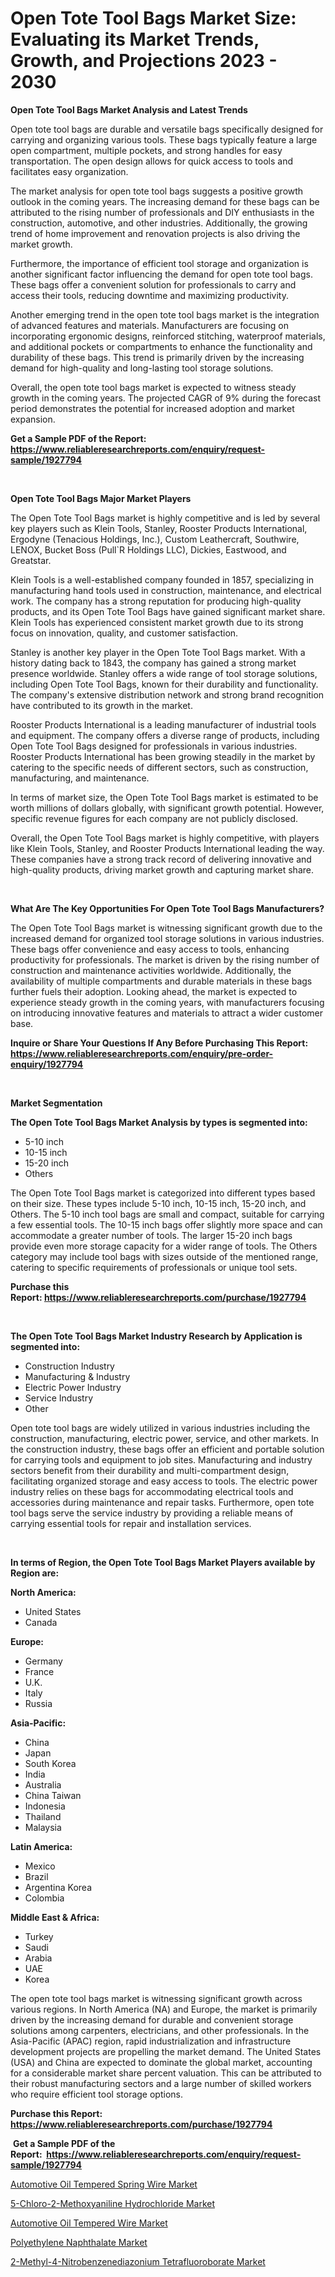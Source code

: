 <p><h1>Open Tote Tool Bags Market Size: Evaluating its Market Trends, Growth, and Projections 2023 - 2030</h1></p><p><strong>Open Tote Tool Bags Market Analysis and Latest Trends</strong></p>
<p><p>Open tote tool bags are durable and versatile bags specifically designed for carrying and organizing various tools. These bags typically feature a large open compartment, multiple pockets, and strong handles for easy transportation. The open design allows for quick access to tools and facilitates easy organization.</p><p>The market analysis for open tote tool bags suggests a positive growth outlook in the coming years. The increasing demand for these bags can be attributed to the rising number of professionals and DIY enthusiasts in the construction, automotive, and other industries. Additionally, the growing trend of home improvement and renovation projects is also driving the market growth.</p><p>Furthermore, the importance of efficient tool storage and organization is another significant factor influencing the demand for open tote tool bags. These bags offer a convenient solution for professionals to carry and access their tools, reducing downtime and maximizing productivity.</p><p>Another emerging trend in the open tote tool bags market is the integration of advanced features and materials. Manufacturers are focusing on incorporating ergonomic designs, reinforced stitching, waterproof materials, and additional pockets or compartments to enhance the functionality and durability of these bags. This trend is primarily driven by the increasing demand for high-quality and long-lasting tool storage solutions.</p><p>Overall, the open tote tool bags market is expected to witness steady growth in the coming years. The projected CAGR of 9% during the forecast period demonstrates the potential for increased adoption and market expansion.</p></p>
<p><strong>Get a Sample PDF of the Report:&nbsp; <a href="https://www.reliableresearchreports.com/enquiry/request-sample/1927794">https://www.reliableresearchreports.com/enquiry/request-sample/1927794</a></strong></p>
<p>&nbsp;</p>
<p><strong>Open Tote Tool Bags Major Market Players</strong></p>
<p><p>The Open Tote Tool Bags market is highly competitive and is led by several key players such as Klein Tools, Stanley, Rooster Products International, Ergodyne (Tenacious Holdings, Inc.), Custom Leathercraft, Southwire, LENOX, Bucket Boss (Pull`R Holdings LLC), Dickies, Eastwood, and Greatstar. </p><p>Klein Tools is a well-established company founded in 1857, specializing in manufacturing hand tools used in construction, maintenance, and electrical work. The company has a strong reputation for producing high-quality products, and its Open Tote Tool Bags have gained significant market share. Klein Tools has experienced consistent market growth due to its strong focus on innovation, quality, and customer satisfaction.</p><p>Stanley is another key player in the Open Tote Tool Bags market. With a history dating back to 1843, the company has gained a strong market presence worldwide. Stanley offers a wide range of tool storage solutions, including Open Tote Tool Bags, known for their durability and functionality. The company's extensive distribution network and strong brand recognition have contributed to its growth in the market.</p><p>Rooster Products International is a leading manufacturer of industrial tools and equipment. The company offers a diverse range of products, including Open Tote Tool Bags designed for professionals in various industries. Rooster Products International has been growing steadily in the market by catering to the specific needs of different sectors, such as construction, manufacturing, and maintenance.</p><p>In terms of market size, the Open Tote Tool Bags market is estimated to be worth millions of dollars globally, with significant growth potential. However, specific revenue figures for each company are not publicly disclosed.</p><p>Overall, the Open Tote Tool Bags market is highly competitive, with players like Klein Tools, Stanley, and Rooster Products International leading the way. These companies have a strong track record of delivering innovative and high-quality products, driving market growth and capturing market share.</p></p>
<p>&nbsp;</p>
<p><strong>What Are The Key Opportunities For Open Tote Tool Bags Manufacturers?</strong></p>
<p><p>The Open Tote Tool Bags market is witnessing significant growth due to the increased demand for organized tool storage solutions in various industries. These bags offer convenience and easy access to tools, enhancing productivity for professionals. The market is driven by the rising number of construction and maintenance activities worldwide. Additionally, the availability of multiple compartments and durable materials in these bags further fuels their adoption. Looking ahead, the market is expected to experience steady growth in the coming years, with manufacturers focusing on introducing innovative features and materials to attract a wider customer base.</p></p>
<p><strong>Inquire or Share Your Questions If Any Before Purchasing This Report: <a href="https://www.reliableresearchreports.com/enquiry/pre-order-enquiry/1927794">https://www.reliableresearchreports.com/enquiry/pre-order-enquiry/1927794</a></strong></p>
<p>&nbsp;</p>
<p><strong>Market Segmentation</strong></p>
<p><strong>The Open Tote Tool Bags Market Analysis by types is segmented into:</strong></p>
<p><ul><li>5-10 inch</li><li>10-15 inch</li><li>15-20 inch</li><li>Others</li></ul></p>
<p><p>The Open Tote Tool Bags market is categorized into different types based on their size. These types include 5-10 inch, 10-15 inch, 15-20 inch, and Others. The 5-10 inch tool bags are small and compact, suitable for carrying a few essential tools. The 10-15 inch bags offer slightly more space and can accommodate a greater number of tools. The larger 15-20 inch bags provide even more storage capacity for a wider range of tools. The Others category may include tool bags with sizes outside of the mentioned range, catering to specific requirements of professionals or unique tool sets.</p></p>
<p><strong>Purchase this Report:&nbsp;<a href="https://www.reliableresearchreports.com/purchase/1927794">https://www.reliableresearchreports.com/purchase/1927794</a></strong></p>
<p>&nbsp;</p>
<p><strong>The Open Tote Tool Bags Market Industry Research by Application is segmented into:</strong></p>
<p><ul><li>Construction Industry</li><li>Manufacturing & Industry</li><li>Electric Power Industry</li><li>Service Industry</li><li>Other</li></ul></p>
<p><p>Open tote tool bags are widely utilized in various industries including the construction, manufacturing, electric power, service, and other markets. In the construction industry, these bags offer an efficient and portable solution for carrying tools and equipment to job sites. Manufacturing and industry sectors benefit from their durability and multi-compartment design, facilitating organized storage and easy access to tools. The electric power industry relies on these bags for accommodating electrical tools and accessories during maintenance and repair tasks. Furthermore, open tote tool bags serve the service industry by providing a reliable means of carrying essential tools for repair and installation services.</p></p>
<p>&nbsp;</p>
<p><strong>In terms of Region, the Open Tote Tool Bags Market Players available by Region are:</strong></p>
<p>
    <p> <strong> North America: </strong>
        <ul>
            <li>United States</li>
            <li>Canada</li>
        </ul>
        </p> 
    <p> <strong> Europe: </strong>
        <ul>
            <li>Germany</li>
            <li>France</li>
            <li>U.K.</li>
            <li>Italy</li>
            <li>Russia</li>
        </ul>
        </p> 
    <p> <strong> Asia-Pacific: </strong>
        <ul>
            <li>China</li>
            <li>Japan</li>
            <li>South Korea</li>
            <li>India</li>
            <li>Australia</li>
            <li>China Taiwan</li>
            <li>Indonesia</li>
            <li>Thailand</li>
            <li>Malaysia</li>
        </ul>
        </p> 
    <p> <strong> Latin America: </strong>
        <ul>
            <li>Mexico</li>
            <li>Brazil</li>
            <li>Argentina Korea</li>
            <li>Colombia</li>
        </ul>
        </p> 
    <p> <strong> Middle East & Africa: </strong>
        <ul>
            <li>Turkey</li>
            <li>Saudi</li>
            <li>Arabia</li>
            <li>UAE</li>
            <li>Korea</li>
        </ul>
    </p>
    </p>
<p><p>The open tote tool bags market is witnessing significant growth across various regions. In North America (NA) and Europe, the market is primarily driven by the increasing demand for durable and convenient storage solutions among carpenters, electricians, and other professionals. In the Asia-Pacific (APAC) region, rapid industrialization and infrastructure development projects are propelling the market demand. The United States (USA) and China are expected to dominate the global market, accounting for a considerable market share percent valuation. This can be attributed to their robust manufacturing sectors and a large number of skilled workers who require efficient tool storage options.</p></p>
<p><strong>Purchase this Report: <a href="https://www.reliableresearchreports.com/purchase/1927794">https://www.reliableresearchreports.com/purchase/1927794</a></strong></p>
<p>&nbsp;<strong>Get a Sample PDF of the Report:&nbsp;&nbsp;<a href="https://www.reliableresearchreports.com/enquiry/request-sample/1927794">https://www.reliableresearchreports.com/enquiry/request-sample/1927794</a></strong></p>
<p><strong></strong></p>
<p><p><a href="https://github.com/scarol104/Market-Research-Report-List-1/blob/main/automotive-oil-tempered-spring-wire-market.md">Automotive Oil Tempered Spring Wire Market</a></p><p><a href="https://www.linkedin.com/pulse/5-chloro-2-methoxyaniline-hydrochloride-market-research-report-gfkhe/">5-Chloro-2-Methoxyaniline Hydrochloride Market</a></p><p><a href="https://github.com/dzharov81/Market-Research-Report-List-1/blob/main/automotive-oil-tempered-wire-market.md">Automotive Oil Tempered Wire Market</a></p><p><a href="https://medium.com/@williammann19/analyzing-polyethylene-naphthalate-market-global-industry-perspective-and-forecast-2023-to-2030-511d5066656f">Polyethylene Naphthalate Market</a></p><p><a href="https://www.linkedin.com/pulse/2-methyl-4-nitrobenzenediazonium-tetrafluoroborate-market-qrqce/">2-Methyl-4-Nitrobenzenediazonium Tetrafluoroborate Market</a></p></p>